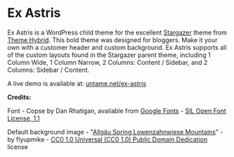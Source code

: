 Ex Astris
========

Ex Astris is a WordPress child theme for the excellent <a href="http://themehybrid.com/themes/stargazer">Stargazer</a> theme from <a href="http://themehybrid.com/">Theme Hybrid</a>. This bold theme was designed for bloggers. Make it your own with a customer header and custom background. Ex Astris supports all of the custom layouts found in the Stargazer parent theme, including  1 Column Wide, 1 Column Narrow, 2 Columns: Content / Sidebar, and 2 Columns: Sidebar / Content.

A live demo is available at: <a href="http://untame.net/ex-astris/">untame.net/ex-astris</a>

<strong>Credits:</strong>

Font - Copse by Dan Rhatigan, available from <a href="https://www.google.com/fonts">Google Fonts</a> - <a href="http://scripts.sil.org/OFL">SIL Open Font License, 1.1</a>

Default background image - "<a href="http://pixabay.com/en/allg%C3%A4u-spring-lowenzahnwiese-50653/">Allgäu Spring Lowenzahnwiese Mountains</a>" - by flyupmike - <a href="http://creativecommons.org/publicdomain/zero/1.0/deed.en">CC0 1.0 Universal (CC0 1.0) 
Public Domain Dedication</a> license
